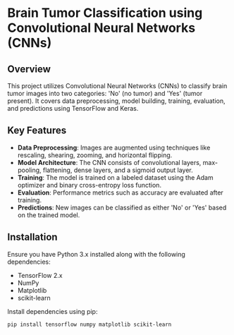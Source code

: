 # Brain Tumor Classification using Convolutional Neural Networks (CNNs)

## Overview

This project utilizes Convolutional Neural Networks (CNNs) to classify brain tumor images into two categories: 'No' (no tumor) and 'Yes' (tumor present). It covers data preprocessing, model building, training, evaluation, and predictions using TensorFlow and Keras.

## Key Features

- **Data Preprocessing**: Images are augmented using techniques like rescaling, shearing, zooming, and horizontal flipping.
- **Model Architecture**: The CNN consists of convolutional layers, max-pooling, flattening, dense layers, and a sigmoid output layer.
- **Training**: The model is trained on a labeled dataset using the Adam optimizer and binary cross-entropy loss function.
- **Evaluation**: Performance metrics such as accuracy are evaluated after training.
- **Predictions**: New images can be classified as either 'No' or 'Yes' based on the trained model.

## Installation

Ensure you have Python 3.x installed along with the following dependencies:

- TensorFlow 2.x
- NumPy
- Matplotlib
- scikit-learn

Install dependencies using pip:

```bash
pip install tensorflow numpy matplotlib scikit-learn

